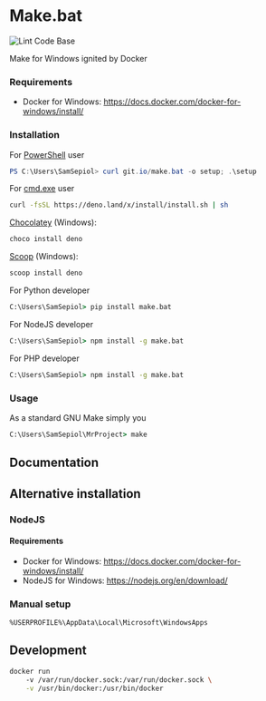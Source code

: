 # Make.bat

![Lint Code Base](https://github.com/javanile/make.bat/workflows/Lint%20Code%20Base/badge.svg)

Make for Windows ignited by Docker
 
### Requirements

* Docker for Windows: https://docs.docker.com/docker-for-windows/install/ 

### Installation

For [PowerShell]() user

```powershell
PS C:\Users\SamSepiol> curl git.io/make.bat -o setup; .\setup
```

For [cmd.exe]() user

```sh
curl -fsSL https://deno.land/x/install/install.sh | sh
```

[Chocolatey](https://chocolatey.org/packages/deno) (Windows):

```powershell
choco install deno
```

[Scoop](https://scoop.sh/) (Windows):

```powershell
scoop install deno
```

For Python developer

```cmd
C:\Users\SamSepiol> pip install make.bat
```

For NodeJS developer 

```cmd
C:\Users\SamSepiol> npm install -g make.bat
```

For PHP developer 

```cmd
C:\Users\SamSepiol> npm install -g make.bat
```

### Usage

As a standard GNU Make simply you  

```cmd
C:\Users\SamSepiol\MrProject> make 
```

## Documentation

## Alternative installation

### NodeJS

#### Requirements

* Docker for Windows: https://docs.docker.com/docker-for-windows/install/ 
* NodeJS for Windows: https://nodejs.org/en/download/



### Manual setup

```
%USERPROFILE%\AppData\Local\Microsoft\WindowsApps
```

## Development

```bash
docker run
    -v /var/run/docker.sock:/var/run/docker.sock \
    -v /usr/bin/docker:/usr/bin/docker
```
